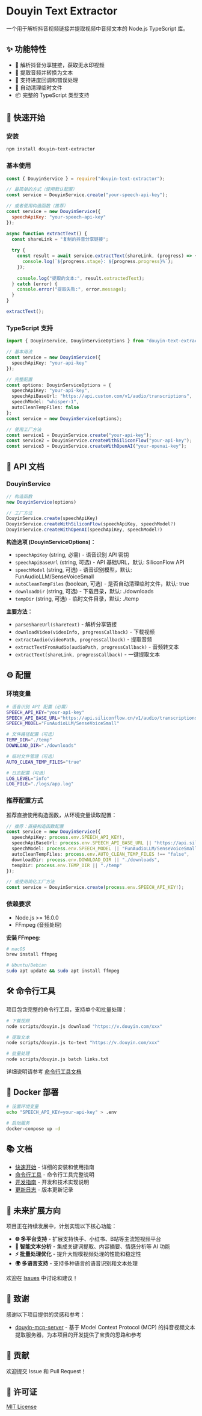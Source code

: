 # Douyin Text Extractor

一个用于解析抖音视频链接并提取视频中音频文本的 Node.js TypeScript 库。

## ✨ 功能特性

- 📱 解析抖音分享链接，获取无水印视频
- 🎵 提取音频并转换为文本
- 🔄 支持进度回调和错误处理
- 🧹 自动清理临时文件
- 📦 完整的 TypeScript 类型支持

## 🚀 快速开始

### 安装

```bash
npm install douyin-text-extractor
```

### 基本使用

```javascript
const { DouyinService } = require("douyin-text-extractor");

// 最简单的方式（使用默认配置）
const service = DouyinService.create("your-speech-api-key");

// 或者使用构造函数（推荐）
const service = new DouyinService({
  speechApiKey: "your-speech-api-key"
});

async function extractText() {
  const shareLink = "复制的抖音分享链接";
  
  try {
    const result = await service.extractText(shareLink, (progress) => {
      console.log(`${progress.stage}: ${progress.progress}%`);
    });
    
    console.log("提取的文本:", result.extractedText);
  } catch (error) {
    console.error("提取失败:", error.message);
  }
}

extractText();
```

### TypeScript 支持

```typescript
import { DouyinService, DouyinServiceOptions } from "douyin-text-extractor";

// 基本用法
const service = new DouyinService({
  speechApiKey: "your-api-key"
});

// 完整配置
const options: DouyinServiceOptions = {
  speechApiKey: "your-api-key",
  speechApiBaseUrl: "https://api.custom.com/v1/audio/transcriptions",
  speechModel: "whisper-1",
  autoCleanTempFiles: false
};
const service = new DouyinService(options);

// 使用工厂方法
const service1 = DouyinService.create("your-api-key");
const service2 = DouyinService.createWithSiliconFlow("your-api-key");
const service3 = DouyinService.createWithOpenAI("your-openai-key");
```

## 📖 API 文档

### DouyinService

```javascript
// 构造函数
new DouyinService(options)

// 工厂方法
DouyinService.create(speechApiKey)
DouyinService.createWithSiliconFlow(speechApiKey, speechModel?)
DouyinService.createWithOpenAI(speechApiKey, speechModel?)
```

**构造选项 (DouyinServiceOptions)：**

- `speechApiKey` (string, 必需) - 语音识别 API 密钥
- `speechApiBaseUrl` (string, 可选) - API 基础URL，默认: SiliconFlow API
- `speechModel` (string, 可选) - 语音识别模型，默认: FunAudioLLM/SenseVoiceSmall
- `autoCleanTempFiles` (boolean, 可选) - 是否自动清理临时文件，默认: true
- `downloadDir` (string, 可选) - 下载目录，默认: ./downloads
- `tempDir` (string, 可选) - 临时文件目录，默认: ./temp

**主要方法：**

- `parseShareUrl(shareText)` - 解析分享链接
- `downloadVideo(videoInfo, progressCallback)` - 下载视频
- `extractAudio(videoPath, progressCallback)` - 提取音频
- `extractTextFromAudio(audioPath, progressCallback)` - 音频转文本
- `extractText(shareLink, progressCallback)` - 一键提取文本

## ⚙️ 配置

### 环境变量

```bash
# 语音识别 API 配置（必需）
SPEECH_API_KEY="your-api-key"
SPEECH_API_BASE_URL="https://api.siliconflow.cn/v1/audio/transcriptions"
SPEECH_MODEL="FunAudioLLM/SenseVoiceSmall"

# 文件路径配置（可选）
TEMP_DIR="./temp"
DOWNLOAD_DIR="./downloads"

# 临时文件管理（可选）
AUTO_CLEAN_TEMP_FILES="true"

# 日志配置（可选）
LOG_LEVEL="info"
LOG_FILE="./logs/app.log"
```

### 推荐配置方式

推荐直接使用构造函数，从环境变量读取配置：

```typescript
// 推荐：直接构造函数配置
const service = new DouyinService({
  speechApiKey: process.env.SPEECH_API_KEY!,
  speechApiBaseUrl: process.env.SPEECH_API_BASE_URL || "https://api.siliconflow.cn/v1/audio/transcriptions",
  speechModel: process.env.SPEECH_MODEL || "FunAudioLLM/SenseVoiceSmall",
  autoCleanTempFiles: process.env.AUTO_CLEAN_TEMP_FILES !== "false",
  downloadDir: process.env.DOWNLOAD_DIR || "./downloads",
  tempDir: process.env.TEMP_DIR || "./temp"
});

// 或使用简化工厂方法
const service = DouyinService.create(process.env.SPEECH_API_KEY!);
```

### 依赖要求

- Node.js >= 16.0.0
- FFmpeg (音频处理)

**安装 FFmpeg:**
```bash
# macOS
brew install ffmpeg

# Ubuntu/Debian
sudo apt update && sudo apt install ffmpeg
```

## 🛠️ 命令行工具

项目包含完整的命令行工具，支持单个和批量处理：

```bash
# 下载视频
node scripts/douyin.js download "https://v.douyin.com/xxx"

# 提取文本
node scripts/douyin.js to-text "https://v.douyin.com/xxx"

# 批量处理
node scripts/douyin.js batch links.txt
```

详细说明请参考 [命令行工具文档](./docs/CLI.md)

## 🐳 Docker 部署

```bash
# 设置环境变量
echo "SPEECH_API_KEY=your-api-key" > .env

# 启动服务
docker-compose up -d
```

## 📚 文档

- [快速开始](./docs/QUICKSTART.md) - 详细的安装和使用指南
- [命令行工具](./docs/CLI.md) - 命令行工具完整说明
- [开发指南](./docs/DEVELOPMENT.md) - 开发和技术实现说明
- [更新日志](./CHANGELOG.md) - 版本更新记录

## 🚧 未来扩展方向

项目正在持续发展中，计划实现以下核心功能：

- **🌐 多平台支持** - 扩展支持快手、小红书、B站等主流短视频平台
- **📝 智能文本分析** - 集成关键词提取、内容摘要、情感分析等 AI 功能
- **⚡ 批量处理优化** - 提升大规模视频处理的性能和稳定性
- **🌍 多语言支持** - 支持多种语言的语音识别和文本处理

欢迎在 [Issues](https://github.com/your-repo/douyin-text-extractor/issues) 中讨论和建议！

## 🙏 致谢

感谢以下项目提供的灵感和参考：

- [douyin-mcp-server](https://github.com/yzfly/douyin-mcp-server) - 基于 Model Context Protocol (MCP) 的抖音视频文本提取服务器，为本项目的开发提供了宝贵的思路和参考

## 🤝 贡献

欢迎提交 Issue 和 Pull Request！

## 📄 许可证

[MIT License](./LICENSE)
